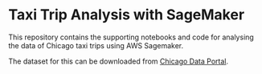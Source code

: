# Taxi Trip Analysis with SageMaker

This repository contains the supporting notebooks and code for analysing the data of Chicago taxi trips using AWS Sagemaker.

The dataset for this can be downloaded from [Chicago Data Portal](https://data.cityofchicago.org/Transportation/Taxi-Trips/wrvz-psew).
